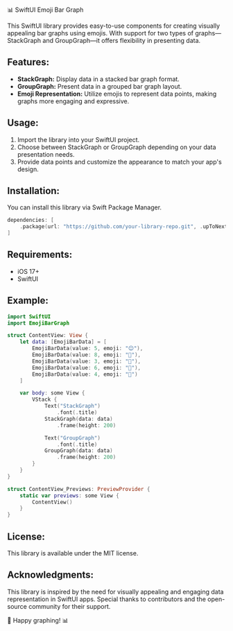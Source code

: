 📊 SwiftUI Emoji Bar Graph

This SwiftUI library provides easy-to-use components for creating visually appealing bar graphs using emojis. With support for two types of graphs—StackGraph and GroupGraph—it offers flexibility in presenting data.

## Features:
- **StackGraph:** Display data in a stacked bar graph format.
- **GroupGraph:** Present data in a grouped bar graph layout.
- **Emoji Representation:** Utilize emojis to represent data points, making graphs more engaging and expressive.

## Usage:
1. Import the library into your SwiftUI project.
2. Choose between StackGraph or GroupGraph depending on your data presentation needs.
3. Provide data points and customize the appearance to match your app's design.

## Installation:
You can install this library via Swift Package Manager.

```swift
dependencies: [
    .package(url: "https://github.com/your-library-repo.git", .upToNextMajor(from: "1.0.0"))
]
```

## Requirements:
- iOS 17+
- SwiftUI

## Example:
```swift
import SwiftUI
import EmojiBarGraph

struct ContentView: View {
    let data: [EmojiBarData] = [
        EmojiBarData(value: 5, emoji: "😊"),
        EmojiBarData(value: 8, emoji: "🚀"),
        EmojiBarData(value: 3, emoji: "🎉"),
        EmojiBarData(value: 6, emoji: "📱"),
        EmojiBarData(value: 4, emoji: "🌟")
    ]

    var body: some View {
        VStack {
            Text("StackGraph")
                .font(.title)
            StackGraph(data: data)
                .frame(height: 200)

            Text("GroupGraph")
                .font(.title)
            GroupGraph(data: data)
                .frame(height: 200)
        }
    }
}

struct ContentView_Previews: PreviewProvider {
    static var previews: some View {
        ContentView()
    }
}
```

## License:
This library is available under the MIT license.

## Acknowledgments:
This library is inspired by the need for visually appealing and engaging data representation in SwiftUI apps. Special thanks to contributors and the open-source community for their support.

🚀 Happy graphing! 📊
